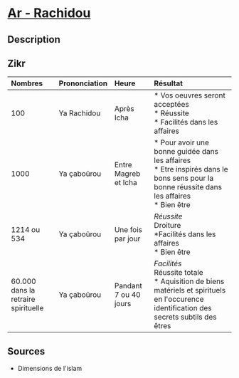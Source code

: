 # [Ar - Rachidou](readme.md)

## Description

## Zikr

| Nombres | Prononciation | Heure | Résultat |
| :-- | :-- | :-- | :-- |
| 100 | Ya Rachidou | Après Icha | * Vos oeuvres seront acceptées <br> * Réussite <br> * Facilités dans les affaires  |
| 1000 | Ya çaboûrou | Entre Magreb et Icha | *  Pour avoir une bonne guidée dans les affaires <br> * Etre inspirés dans le bons sens pour la bonne réussite dans les affaires <br> * Bien être  |
| 1214 ou 534 | Ya çaboûrou | Une fois par jour | *Réussite <br>* Droiture <br> *Facilités dans les affaires <br> * Bien être |
| 60.000 dans la retraire spirituelle | Ya çaboûrou | Pandant 7 ou 40 jours | *Facilités <br>* Réussite totale <br> * Aquisition de biens matériels et spirituels en l'occurence identification des secrets subtils des êtres |

## Sources

* Dimensions de l'islam 
